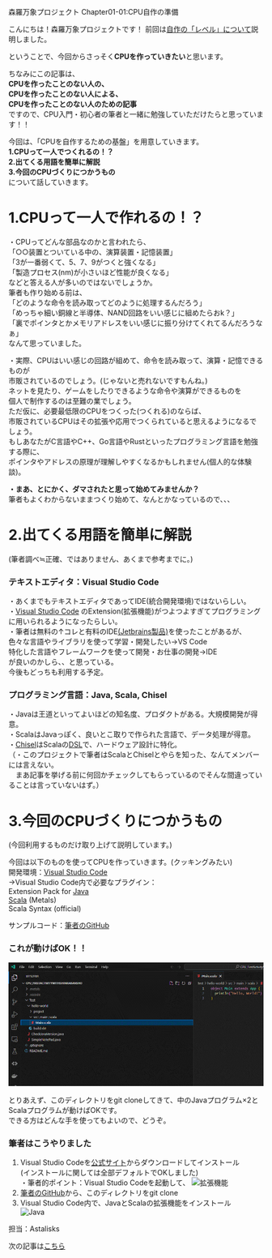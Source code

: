 森羅万象プロジェクト
Chapter01-01:CPU自作の準備
  
こんにちは！森羅万象プロジェクトです！
前回は[自作の「レベル」について](←リンク貼る)説明しました。
  
ということで、今回からさっそく**CPUを作っていきたい**と思います。
  
ちなみにこの記事は、  
**CPUを作ったことのない人の、**  
**CPUを作ったことのない人による、**  
**CPUを作ったことのない人のための記事**  
ですので、CPU入門・初心者の筆者と一緒に勉強していただけたらと思っています！！
  
今回は、「CPUを自作するための基盤」を用意していきます。  
**1.CPUって一人でつくれるの！？**  
**2.出てくる用語を簡単に解説**  
**3.今回のCPUづくりにつかうもの**  
について話していきます。

# 1.CPUって一人で作れるの！？
  
・CPUってどんな部品なのかと言われたら、  
「○○装置とついている中の、演算装置・記憶装置」  
「3が一番弱くて、5、7、9がつくと強くなる」  
「製造プロセス(nm)が小さいほど性能が良くなる」  
などと答える人が多いのではないでしょうか。  
筆者も作り始める前は、  
「どのような命令を読み取ってどのように処理するんだろう」  
「めっちゃ細い銅線と半導体、NAND回路をいい感じに組めたらおk？」  
「裏でポインタとかメモリアドレスをいい感じに振り分けてくれてるんだろうなぁ」  
なんて思っていました。  

・実際、CPUはいい感じの回路が組めて、命令を読み取って、演算・記憶できるものが  
市販されているのでしょう。(じゃないと売れないですもんね。)  
ネットを見たり、ゲームをしたりできるような命令や演算ができるものを  
個人で制作するのは至難の業でしょう。  
ただ仮に、必要最低限のCPUをつくった(つくれる)のならば、  
市販されているCPUはその拡張や応用でつくられていると思えるようになるでしょう。  
もしあなたがC言語やC++、Go言語やRustといったプログラミング言語を勉強する際に、  
ポインタやアドレスの原理が理解しやすくなるかもしれません(個人的な体験談)。  

  
**・まあ、とにかく、ダマされたと思って始めてみませんか？**  
筆者もよくわからないままつくり始めて、なんとかなっているので、、、  
  
# 2.出てくる用語を簡単に解説  
(筆者調べ≒正確、ではありません、あくまで参考までに。)  

### テキストエディタ：Visual Studio Code
・あくまでもテキストエディタであってIDE(統合開発環境)ではないらしい。  
・[Visual Studio Code](https://code.visualstudio.com/) のExtension(拡張機能)がつよつよすぎてプログラミングに用いられるようになったらしい。  
・筆者は無料の↑コレと有料のIDE[(Jetbrains製品)](https://www.jetbrains.com/)を使ったことがあるが、  
色々な言語やライブラリを使って学習・開発したい→VS Code  
特化した言語やフレームワークを使って開発・お仕事の開発→IDE  
が良いのかしら、、と思っている。  
今後もどっちも利用する予定。
  
### プログラミング言語：Java, Scala, Chisel
・Javaは王道といってよいほどの知名度、プロダクトがある。大規模開発が得意。  
・ScalaはJavaっぽく、良いとこ取りで作られた言語で、データ処理が得意。  
・[Chisel](https://www.chisel-lang.org/)はScalaの[DSL](https://www.jetbrains.com/ja-jp/mps/concepts/domain-specific-languages/)で、ハードウェア設計に特化。  
（・このプロジェクトで筆者はScalaとChiselとやらを知った、なんてメンバーには言えない。  
　まあ記事を挙げる前に何回かチェックしてもらっているのでそんな間違っていることは言っていないはず。）  
  

# 3.今回のCPUづくりにつかうもの  
(今回利用するものだけ取り上げて説明しています。)  

今回は以下のものを使ってCPUを作っていきます。(クッキングみたい)  
開発環境：[Visual Studio Code](https://code.visualstudio.com/Download)  
→Visual Studio Code内で必要なプラグイン：  
Extension Pack for [Java](https://www.oracle.com/java/technologies/javase-downloads.html)  
[Scala](https://www.scala-lang.org/download/) (Metals)  
Scala Syntax (official)  

サンプルコード：[筆者のGitHub](https://github.com/Astalisks/CPU_FirstActivityWithShinrabansho)
　　

### これが動けばOK！！
  
![ゴール](https://github.com/shinrabansyo/tech-blog/blob/main/Articles/01-CPU%E3%82%92%E3%81%A4%E3%81%8F%E3%82%8D%E3%81%86%EF%BC%88%E3%81%84%E3%81%8D%E3%81%AA%E3%82%8A%EF%BC%81%EF%BC%9F%EF%BC%89/01-01_CPU%E8%87%AA%E4%BD%9C%E3%81%AE%E6%BA%96%E5%82%99/images/01_goal.gif)
  
とりあえず、このディレクトリをgit cloneしてきて、中のJavaプログラム×2とScalaプログラムが動けばOKです。  
できる方はどんな手を使ってもよいので、どうぞ。

### 筆者はこうやりました

1. Visual Studio Codeを[公式サイト](https://code.visualstudio.com/Download)からダウンロードしてインストール  
(インストールに関しては全部デフォルトでOKしました)  
・筆者的ポイント：Visual Studio Codeを起動して、
![拡張機能](images/01_extension.png)
2. [筆者のGitHub]()から、このディレクトリをgit clone
3. Visual Studio Code内で、JavaとScalaの拡張機能をインストール  
![Java](images/01_java.png)




  
担当：Astalisks
  
次の記事は[こちら](←リンク貼る)
